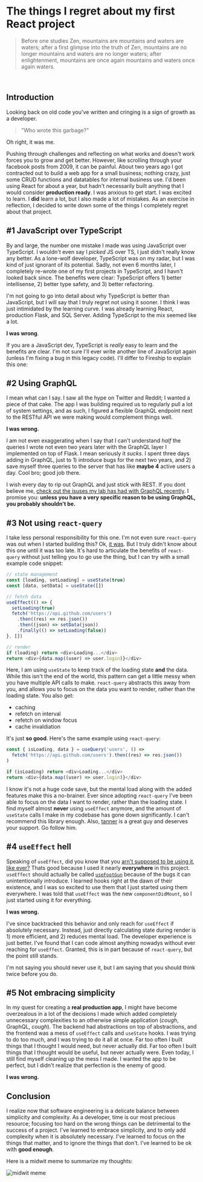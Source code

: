 # The things I regret about my first React project

<!--
<img
  alt="Spider man pointing meme"
  src="https://storage.googleapis.com/nathanleroy-io-assets/images/react-regrets/Spider_Man_meme.jpg"
  class="w-24 mb-3 border-2 border-purple-500 rounded-md"
  width="100"
    height="100"
/> -->

> Before one studies Zen, mountains are mountains and waters are waters; after a first glimpse into the truth of Zen, mountains are no longer mountains and waters are no longer waters; after enlightenment, mountains are once again mountains and waters once again waters.

<br />

## Introduction

Looking back on old code you've written and cringing is a sign of growth as a developer.

> "Who wrote this garbage?"

Oh right, it was me.

Pushing through challenges and reflecting on what works and doesn't work forces you to grow and get better. However, like scrolling through your facebook posts from 2009, it can be painful. About two years ago I got contracted out to build a web app for a small business; nothing crazy, just some CRUD functions and datatables for internal business use. I'd been using React for about a year, but hadn't necessarily built anything that I would consider **production ready**. I was anxious to get start. I was excited to learn. I **did** learn a lot, but I also made a lot of mistakes. As an exercise in reflection, I decided to write down some of the things I completely regret about that project.

## #1 JavaScript over TypeScript

By and large, the number one mistake I made was using JavaScript over TypeScript. I wouldn't even say I _picked_ JS over TS, I just didn't really know any better. As a lone-wolf developer, TypeScript was on my radar, but I was kind of just ignorant of its potential. Sadly, not even 6 months later, I completely re-wrote one of my first projects in TypeScript, and I havn't looked back since. The benefits were clear: TypeScript offers 1) better intellisense, 2) better type safety, and 3) better refactoring.

I'm not going to go into detail about why TypeScript is better than JavaScript, but I will say that I truly regret not using it sooner. I think I was just intimidated by the learning curve. I was already learning React, production Flask, and SQL Server. Adding TypeScript to the mix seemed like a lot.

**I was wrong**.

If you are a JavaScript dev, TypeScript is _really_ easy to learn and the benefits are clear. I'm not sure I'll ever write another line of JavaScript again (unless I'm fixing a bug in this legacy code). I'll differ to Fireship to explain this one:

<!-- Fireship tweet -->
<div id="tweet-1567936669529305088"></div>

## #2 Using GraphQL

I mean what can I say. I saw all the hype on Twitter and Reddit; I wanted a piece of that cake. The app I was building required us to regularly pull a lot of system settings, and as such, I figured a flexible GraphQL endpoint next to the RESTful API we were making would complement things well.

**I was wrong.**

I am not even exaggerating when I say that I can't understand _half_ the queries I wrote not even two years later with the GraphQL layer I implemented on top of Flask. I mean seriously it _sucks_. I spent three days adding in GraphQL, just to 1) introduce bugs for the next two years, and 2) save myself three queries to the server that has like **maybe 4** active users a day. Cool bro; good job there.

I wish every day to rip out GraphQL and just stick with REST. If you dont believe me, [check out the isuses my lab has had with GraphQL recently](https://github.com/databio/bedhost/issues/59). I promise you: **unless you have a very specific reason to be using GraphQL, you probably shouldn't be.**

## #3 Not using `react-query`

I take less personal responsibility for this one. I'm not even sure `react-query` was out when I started building this? Ok, [it was](https://github.com/TanStack/query/commit/08f61bd524c9c2a1544d39e6fbe33ff17fabac7d). But I truly didn't know about this one until it was too late. It's hard to articulate the benefits of `react-query` without just telling you to go use the thing, but I can try with a small example code snippet:

```ts
// state management
const [loading, setLoading] = useState(true)
const [data, setData] = useState([])

// fetch data
useEffect(() => {
  setLoading(true)
  fetch('https://api.github.com/users')
    .then((res) => res.json())
    .then((json) => setData(json))
    .finally(() => setLoading(false))
}, [])

// render
if (loading) return <div>Loading...</div>
return <div>{data.map((user) => user.login)}</div>
```

Here, I am using `useState` to keep track of the loading state **and** the data. While this isn't the end of the world, this pattern can get a little messy when you have multiple API calls to make. `react-query` abstracts this away from you, and allows you to focus on the data you want to render, rather than the loading state. You also get:

- caching
- refetch on interval
- refetch on window focus
- cache invaldiation

It's just **so good**. Here's the same example using `react-query`:

```ts
const { isLoading, data } = useQuery('users', () =>
  fetch('https://api.github.com/users').then((res) => res.json())
)

if (isLoading) return <div>Loading...</div>
return <div>{data.map((user) => user.login)}</div>
```

I know it's not a huge code save, but the mental load along with the added features make this a no-brainer. Ever since adopting `react-query` I've been able to focus on the data I want to render, rather than the loading state. I find myself almost **never** using `useEffect` anymore, and the amount of `useState` calls I make in my codebase has gone down significantly. I can't recommend this library enough. Also, [tanner](twitter.com/tannerlinsley) is a great guy and deserves your support. Go follow him.

## #4 `useEffect` hell

Speaking of `useEffect`, did you know that you [arn't supposed to be using it, like ever?](https://react.dev/learn/you-might-not-need-an-effect) Thats good because I used it nearly **everywhere** in this project. `useEffect` should actually be called [`useFootGun`](https://youtu.be/HyWYpM_S-2c?t=45) because of the bugs it can unintentionally introduce. I learned hooks right at the dawn of their existence, and I was so excited to use them that I just started using them everywhere. I was told that `useEffect` was the new `componentDidMount`, so I just started using it for everything.

**I was wrong.**

I've since backtracked this behavior and only reach for `useEffect` if absolutely necessary. Instead, just directly calculating state during render is 1) more efficient, and 2) reduces mental load. The developer experience is just better. I've found that I can code almost anything nowadys without ever reaching for `useEffect`. Granted, this is in part because of `react-query`, but the point still stands.

I'm not saying you should never use it, but I am saying that you should think twice before you do.

## #5 Not embracing simplicity

In my quest for creating a **real production app**, I might have become overzealous in a lot of the decisions I made which added completely unnecessary complexities to an otherwise simple application (_cough_, GraphQL, _cough_). The backend had abstractions on top of abstractions, and the frontend was a mess of `useEffect` calls and `useState` hooks. I was trying to do too much, and I was trying to do it all at once. Far too often I built things that I thought I would need, but never actually did. Far too often I built things that I thought would be useful, but never actually were. Even today, I still find myself cleaning up the mess I made. I wanted the app to be perfect, but I didn't realize that perfection is the enemy of good.

**I was wrong.**

## Conclusion

I realize now that software engineering is a delicate balance between simplicity and complexity. As a developer, time is our most precious resource; focusing too hard on the wrong things can be detrimental to the success of a project. I've learned to embrace simplicity, and to only add complexity when it is absolutely necessary. I've learned to focus on the things that matter, and to ignore the things that don't. I've learned to be ok with **good enough**.

Here is a midwit meme to summarize my thoughts:

![midwit meme](https://storage.googleapis.com/nathanleroy-io-assets/images/react-regrets/midwit.jpg)
